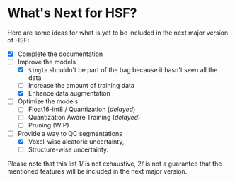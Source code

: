 # What's Next for HSF?

Here are some ideas for what is yet to be included in the next major version of HSF:

- [x] Complete the documentation
- [ ] Improve the models
    * [x] `Single` shouldn't be part of the bag because it hasn't seen all the data 
    * [ ] Increase the amount of training data
    * [x] Enhance data augmentation
- [ ] Optimize the models
    * [ ] Float16-int8 / Quantization (*delayed*)
    * [ ] Quantization Aware Training (*delayed*)
    * [ ] Pruning (WIP)
- [ ] Provide a way to QC segmentations
    * [x] Voxel-wise aleatoric uncertainty,
    * [ ] Structure-wise uncertainty.

Please note that this list 1/ is not exhaustive, 2/ is not a guarantee that the mentioned features will be included in the next major version.
